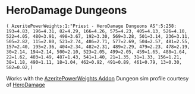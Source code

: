 # HeroDamage Dungeons
```
( AzeritePowerWeights:1:"Priest - HeroDamage Dungeons AS":5:258: 193=4.83, 196=4.31, 82=4.29, 166=4.26, 575=4.23, 405=4.13, 526=4.10, 522=4.05, 480=3.91, 498=3.67, 192=3.30, 569=3.28, 501=3.14, 236=3.11, 505=2.82, 115=2.80, 521=2.74, 486=2.71, 577=2.69, 504=2.57, 481=2.55, 157=2.40, 195=2.36, 404=2.34, 482=2.31, 489=2.29, 479=2.23, 478=2.19, 30=2.14, 194=2.14, 500=2.10, 523=2.05, 499=2.05, 459=1.65, 488=1.64, 22=1.62, 403=1.49, 487=1.43, 541=1.40, 21=1.35, 31=1.33, 156=1.21, 38=1.18, 490=1.11, 18=1.04, 462=0.92, 491=0.89, 461=0.79, 13=0.30, 582=0.02,)
```

 Works with the [AzeritePowerWeights Addon](https://wow.curseforge.com/projects/azeritepowerweights)
 Dungeon sim profile courtesy of [HeroDamage](https://www.herodamage.com/)
